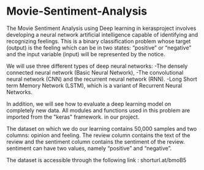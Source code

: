 # Movie-Sentiment-Analysis


The Movie Sentiment Analysis using Deep learning in kerasproject involves developing a neural network artificial intelligence capable 
of identifying and recognizing feelings. This is a binary classification problem whose target (output) is the feeling which can be in two states: 
“positive” or “negative” and the input variable (input) will be represented by the notice. 

We will use three different types of deep neural networks: 
        -The densely connected neural network (Basic Neural Network), 
        -The convolutional neural network (CNN) and the recurrent neural network (RNN). 
        -Long Short term Memory Network (LSTM), which is a variant of Recurrent Neural Networks. 
        
In addition, we will see how to evaluate a deep learning model on completely new data. 
All modules and functions used in this problem are imported from the "keras" framework. in our project.

The dataset on which we do our learning contains 50,000 samples and two columns: opinion and feeling.
The review column contains the text of the review and the sentiment column contains the sentiment of the review.
sentiment can have two values, namely “positive” and “negative”.

The dataset is accessible through the following link : shorturl.at/bmoB5
